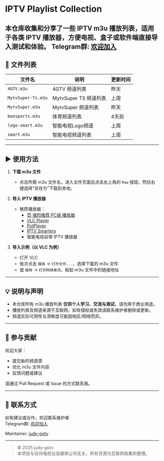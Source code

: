 # IPTV Playlist Collection

本仓库收集和分享了一些 IPTV m3u 播放列表，适用于各类 IPTV 播放器，方便电视、盒子或软件端直接导入测试和体验。
Telegram群: [欢迎加入](https://t.me/GPT_858)
---

## 📂 文件列表

| 文件名            | 说明                   | 更新时间    |
|-------------------|------------------------|-------------|
| `4GTV.m3u`        | 4GTV 频道列表          | 昨天        |
| `MytvSuper-Ts.m3u`| MytvSuper TS 频道列表  | 上周        |
| `MytvSuper.m3u`   | MytvSuper 频道列表     | 昨天        |
| `beesports.m3u`   | 体育频道列表           | 4天前       |
| `logo-smart.m3u`  | 智能电视Logo频道       | 上周        |
| `smart.m3u`       | 智能电视频道列表       | 上周        |

---

## ▶️ 使用方法

1. **下载 m3u 文件**
   - 点击所需 m3u 文件名，进入文件页面后点击右上角的 `Raw` 按钮，然后右键选择“另存为”下载到本地。

2. **导入 IPTV 播放器**
   - 推荐播放器：
     - [😈 强烈推荐 PC端 播放器](https://github.com/CharmingCheung/CharmingTVBox/releases)
     - [VLC Player](https://www.videolan.org/vlc/)
     - [PotPlayer](https://potplayer.daum.net/)
     - [IPTV Smarters](https://www.iptvsmarters.com/)
     - 智能电视自带 IPTV 播放器

3. **导入示例（以 VLC 为例）**
   - 打开 VLC
   - 依次点击 `媒体` → `打开文件...`，选择下载的 m3u 文件
   - 或 `媒体` → `打开网络串流`，粘贴 m3u 文件中的链接地址

---

## 💡 说明与声明

- 本仓库所有 m3u 播放列表 **仅供个人学习、交流与测试**，请勿用于商业用途。
- 播放列表及频道来源于互联网，如有侵权或失效请联系维护者删除或更新。
- 频道实际可用性与清晰度可能因地区/网络而异。

---

## 🙌 参与贡献

欢迎大家：
- 提交新的频道源
- 优化 m3u 文件内容
- 反馈问题或建议

请通过 Pull Request 或 Issue 的方式联系我。

---

## 📧 联系方式

如有建议或合作，欢迎联系维护者  
Telegram群: [欢迎加入](https://t.me/GPT_858)

Maintainer: [judy-gotv](mailto:mytv_super@outlook.com)

---

> © 2025 judy-gotv  
> 本项目与任何电视台及媒体公司无关，所有资源为互联网收集和整理。
